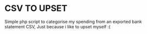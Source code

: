 # CSV TO UPSET

Simple php script to categorise my spending from an exported bank statement CSV, Just because i like to upset myself :(